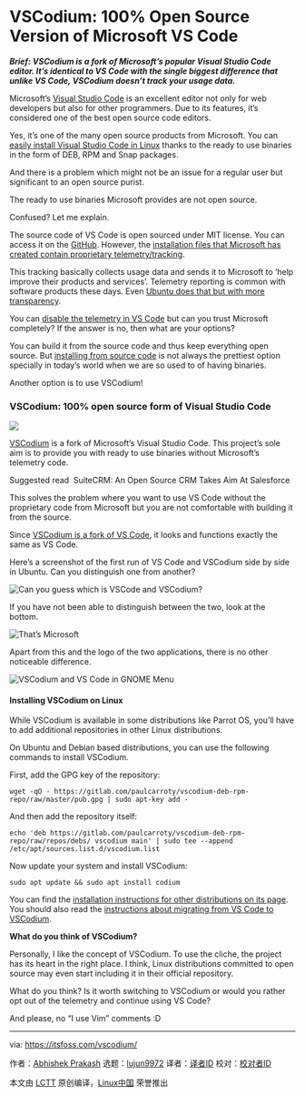 [#]: collector: (lujun9972)
[#]: translator: (geekpi)
[#]: reviewer: ( )
[#]: publisher: ( )
[#]: url: ( )
[#]: subject: (VSCodium: 100% Open Source Version of Microsoft VS Code)
[#]: via: (https://itsfoss.com/vscodium/)
[#]: author: (Abhishek Prakash https://itsfoss.com/author/abhishek/)

VSCodium: 100% Open Source Version of Microsoft VS Code
======

_**Brief: VSCodium is a fork of Microsoft’s popular Visual Studio Code editor. It’s identical to VS Code with the single biggest difference that unlike VS Code, VSCodium doesn’t track your usage data.**_

Microsoft’s [Visual Studio Code][1] is an excellent editor not only for web developers but also for other programmers. Due to its features, it’s considered one of the best open source code editors.

Yes, it’s one of the many open source products from Microsoft. You can [easily install Visual Studio Code in Linux][2] thanks to the ready to use binaries in the form of DEB, RPM and Snap packages.

And there is a problem which might not be an issue for a regular user but significant to an open source purist.

The ready to use binaries Microsoft provides are not open source.

Confused? Let me explain.

The source code of VS Code is open sourced under MIT license. You can access it on the [GitHub][3]. However, the [installation files that Microsoft has created contain proprietary telemetry/tracking][4].

This tracking basically collects usage data and sends it to Microsoft to ‘help improve their products and services’. Telemetry reporting is common with software products these days. Even [Ubuntu does that but with more transparency][5].

You can [disable the telemetry in VS Code][6] but can you trust Microsoft completely? If the answer is no, then what are your options?

You can build it from the source code and thus keep everything open source. But [installing from source code][7] is not always the prettiest option specially in today’s world when we are so used to of having binaries.

Another option is to use VSCodium!

### VSCodium: 100% open source form of Visual Studio Code

![][8]

[VSCodium][9] is a fork of Microsoft’s Visual Studio Code. This project’s sole aim is to provide you with ready to use binaries without Microsoft’s telemetry code.

[][10]

Suggested read  SuiteCRM: An Open Source CRM Takes Aim At Salesforce

This solves the problem where you want to use VS Code without the proprietary code from Microsoft but you are not comfortable with building it from the source.

Since [VSCodium is a fork of VS Code][11], it looks and functions exactly the same as VS Code.

Here’s a screenshot of the first run of VS Code and VSCodium side by side in Ubuntu. Can you distinguish one from another?

![Can you guess which is VSCode and VSCodium?][12]

If you have not been able to distinguish between the two, look at the bottom.

![That’s Microsoft][13]

Apart from this and the logo of the two applications, there is no other noticeable difference.

![VSCodium and VS Code in GNOME Menu][14]

#### Installing VSCodium on Linux

While VSCodium is available in some distributions like Parrot OS, you’ll have to add additional repositories in other Linux distributions.

On Ubuntu and Debian based distributions, you can use the following commands to install VSCodium.

First, add the GPG key of the repository:

```
wget -qO - https://gitlab.com/paulcarroty/vscodium-deb-rpm-repo/raw/master/pub.gpg | sudo apt-key add -
```

And then add the repository itself:

```
echo 'deb https://gitlab.com/paulcarroty/vscodium-deb-rpm-repo/raw/repos/debs/ vscodium main' | sudo tee --append /etc/apt/sources.list.d/vscodium.list
```

Now update your system and install VSCodium:

```
sudo apt update && sudo apt install codium
```

You can find the [installation instructions for other distributions on its page][15]. You should also read the [instructions about migrating from VS Code to VSCodium][16].

**What do you think of VSCodium?**

Personally, I like the concept of VSCodium. To use the cliche, the project has its heart in the right place. I think, Linux distributions committed to open source may even start including it in their official repository.

What do you think? Is it worth switching to VSCodium or would you rather opt out of the telemetry and continue using VS Code?

And please, no “I use Vim” comments :D

--------------------------------------------------------------------------------

via: https://itsfoss.com/vscodium/

作者：[Abhishek Prakash][a]
选题：[lujun9972][b]
译者：[译者ID](https://github.com/译者ID)
校对：[校对者ID](https://github.com/校对者ID)

本文由 [LCTT](https://github.com/LCTT/TranslateProject) 原创编译，[Linux中国](https://linux.cn/) 荣誉推出

[a]: https://itsfoss.com/author/abhishek/
[b]: https://github.com/lujun9972
[1]: https://code.visualstudio.com/
[2]: https://itsfoss.com/install-visual-studio-code-ubuntu/
[3]: https://github.com/Microsoft/vscode
[4]: https://github.com/Microsoft/vscode/issues/60#issuecomment-161792005
[5]: https://itsfoss.com/ubuntu-data-collection-stats/
[6]: https://code.visualstudio.com/docs/supporting/faq#_how-to-disable-telemetry-reporting
[7]: https://itsfoss.com/install-software-from-source-code/
[8]: https://i0.wp.com/itsfoss.com/wp-content/uploads/2019/04/vscodium.png?resize=800%2C450&ssl=1
[9]: https://vscodium.com/
[10]: https://itsfoss.com/suitecrm-ondemand/
[11]: https://github.com/VSCodium/vscodium
[12]: https://i1.wp.com/itsfoss.com/wp-content/uploads/2019/04/vscodium-vs-vscode.png?resize=800%2C450&ssl=1
[13]: https://i1.wp.com/itsfoss.com/wp-content/uploads/2019/04/microsoft-vscode-tracking.png?resize=800%2C259&ssl=1
[14]: https://i2.wp.com/itsfoss.com/wp-content/uploads/2019/04/vscodium-and-vscode.jpg?resize=800%2C220&ssl=1
[15]: https://vscodium.com/#install
[16]: https://vscodium.com/#migrate

